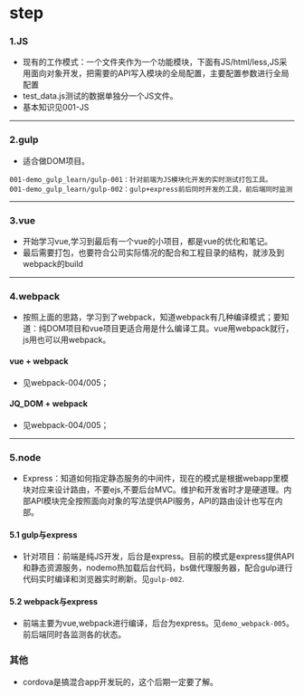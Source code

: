 # step

### 1.JS

* 现有的工作模式：一个文件夹作为一个功能模块，下面有JS/html/less,JS采用面向对象开发，把需要的API写入模块的全局配置，主要配置参数进行全局配置
* test_data.js测试的数据单独分一个JS文件。
* 基本知识见001-JS

-------

### 2.gulp

* 适合做DOM项目。
```
001-demo_gulp_learn/gulp-001：针对前端为JS模块化开发的实时测试打包工具。
001-demo_gulp_learn/gulp-002：gulp+express前后同时开发的工具，前后端同时监测
```

-------

### 3.vue

* 开始学习vue,学习到最后有一个vue的小项目，都是vue的优化和笔记。
* 最后需要打包，也要符合公司实际情况的配合和工程目录的结构，就涉及到webpack的build

-------

### 4.webpack

* 按照上面的思路，学习到了webpack，知道webpack有几种编译模式；要知道：纯DOM项目和vue项目更适合用是什么编译工具。vue用webpack就行，js用也可以用webpack。

#### vue + webpack
* 见webpack-004/005；

#### JQ_DOM + webpack
* 见webpack-004/005；
 
-------

### 5.node

* Express：知道如何指定静态服务的中间件，现在的模式是根据webapp里模块对应来设计路由，不要ejs,不要后台MVC。维护和开发省时才是硬道理。内部API模块完全按照面向对象的写法提供API服务，API的路由设计也写在内部。

#### 5.1 gulp与express

* 针对项目：前端是纯JS开发，后台是express。目前的模式是express提供API和静态资源服务，nodemo热加载后台代码，bs做代理服务器，配合gulp进行代码实时编译和浏览器实时刷新。见`gulp-002`.

#### 5.2 webpack与express

* 前端主要为vue,webpack进行编译，后台为express。见`demo_webpack-005`。前后端同时各监测各的状态。


### 其他

* cordova是搞混合app开发玩的，这个后期一定要了解。



